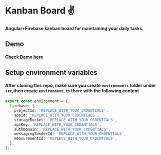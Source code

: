 # Kanban Board ✌
#### Angular+Firebase kanban board for maintaining your daily tasks.

## Demo
#### Check [Demo here](https://pinkswill.onrender.com/)

## Setup environment variables
#### After cloning this repo, make sure you create `environments` folder under `src`,then create `environment.ts` there with the following content

```typescript
export const environment = {
  firebase: {
    projectId: 'REPLACE_WITH_YOUR_CRDENTIALS',
    appId: 'REPLACE_WITH_YOUR_CRDENTIALS',
    storageBucket: 'REPLACE_WITH_YOUR_CRDENTIALS',
    apiKey: 'REPLACE_WITH_YOUR_CRDENTIALS',
    authDomain: 'REPLACE_WITH_YOUR_CRDENTIALS',
    messagingSenderId: 'REPLACE_WITH_YOUR_CRDENTIALS',
    measurementId: 'REPLACE_WITH_YOUR_CRDENTIALS',
  },
};
```
